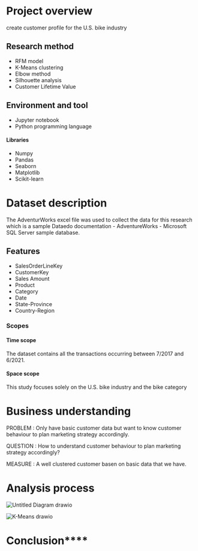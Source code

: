 # Project overview
create customer profile for the U.S. bike industry
## Research method 
* RFM model
* K-Means clustering
* Elbow method
* Silhouette analysis
* Customer Lifetime Value
## Environment and tool
* Jupyter notebook
* Python programming language
#### Libraries
* Numpy
* Pandas
* Seaborn
* Matplotlib
* Scikit-learn
# Dataset description
The AdventurWorks excel file was used to collect the data for this research which is a sample Dataedo documentation - AdventureWorks - Microsoft SQL Server sample database.
## Features 
* SalesOrderLineKey
* CustomerKey
* Sales Amount
* Product
* Category
* Date
* State-Province	
* Country-Region
### Scopes
#### Time scope
The dataset contains all the transactions occurring between 7/2017 and 6/2021.
#### Space scope
This study focuses solely on the U.S. bike industry and the bike category
# Business understanding
PROBLEM : Only have basic customer data but want to know customer behaviour to plan marketing strategy accordingly.

QUESTION : How to understand customer behaviour to plan marketing strategy accordingly?

MEASURE : A well clustered customer basen on basic data that we have.
# Analysis process
![Untitled Diagram drawio](https://user-images.githubusercontent.com/92135945/201092251-72e82515-42aa-47e9-98b4-a00c47264411.png)

![K-Means drawio](https://user-images.githubusercontent.com/92135945/201092201-be9f7eb4-5f0d-4a92-bb4a-97b81ff49438.png)

# Conclusion****
